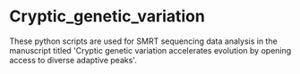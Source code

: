 # Cryptic_genetic_variation

These python scripts are used for SMRT sequencing data analysis in the manuscript titled 'Cryptic genetic variation accelerates evolution by opening access to diverse adaptive peaks'.
